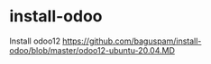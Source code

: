 # install-odoo

Install odoo12
<a href="https://github.com/baguspam/install-odoo/blob/master/odoo12-ubuntu-20.04.MD">https://github.com/baguspam/install-odoo/blob/master/odoo12-ubuntu-20.04.MD</a>
